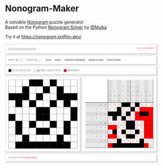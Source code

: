 # Nonogram-Maker
A solvable [Nonogram](https://en.wikipedia.org/wiki/Nonogram) puzzle generator
<br>
Based on the Python [Nonogram Solver](https://github.com/mulka/nonogram-solver) by [@Mulka](https://github.com/mulka)

Try it at https://nonogram.kniffen.dev/

![Screenshot](screenshot.png "Logo Title Text 1")
